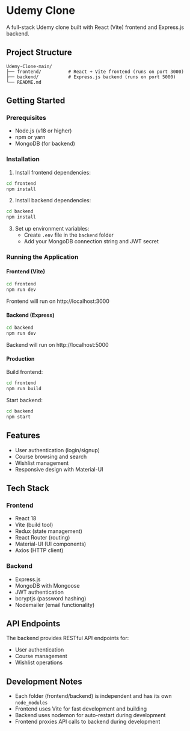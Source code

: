 # Udemy Clone

A full-stack Udemy clone built with React (Vite) frontend and Express.js backend.

## Project Structure

```
Udemy-Clone-main/
├── frontend/          # React + Vite frontend (runs on port 3000)
├── backend/           # Express.js backend (runs on port 5000)
└── README.md
```

## Getting Started

### Prerequisites

- Node.js (v18 or higher)
- npm or yarn
- MongoDB (for backend)

### Installation

1. Install frontend dependencies:

```bash
cd frontend
npm install
```

2. Install backend dependencies:

```bash
cd backend
npm install
```

3. Set up environment variables:
   - Create `.env` file in the `backend` folder
   - Add your MongoDB connection string and JWT secret

### Running the Application

#### Frontend (Vite)

```bash
cd frontend
npm run dev
```

Frontend will run on http://localhost:3000

#### Backend (Express)

```bash
cd backend
npm run dev
```

Backend will run on http://localhost:5000

#### Production

Build frontend:

```bash
cd frontend
npm run build
```

Start backend:

```bash
cd backend
npm start
```

## Features

- User authentication (login/signup)
- Course browsing and search
- Wishlist management
- Responsive design with Material-UI

## Tech Stack

### Frontend

- React 18
- Vite (build tool)
- Redux (state management)
- React Router (routing)
- Material-UI (UI components)
- Axios (HTTP client)

### Backend

- Express.js
- MongoDB with Mongoose
- JWT authentication
- bcryptjs (password hashing)
- Nodemailer (email functionality)

## API Endpoints

The backend provides RESTful API endpoints for:

- User authentication
- Course management
- Wishlist operations

## Development Notes

- Each folder (frontend/backend) is independent and has its own `node_modules`
- Frontend uses Vite for fast development and building
- Backend uses nodemon for auto-restart during development
- Frontend proxies API calls to backend during development
